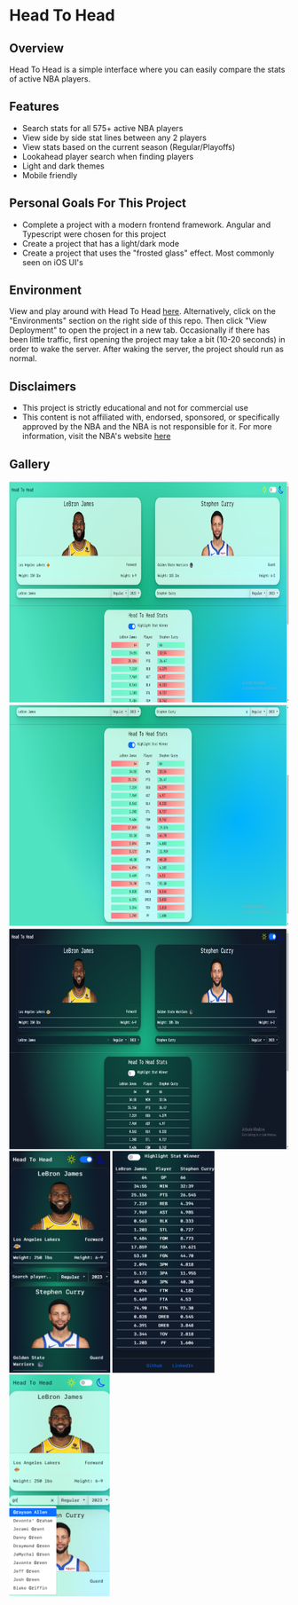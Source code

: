 # Head To Head
## Overview
  Head To Head is a simple interface where you can easily compare the stats of active NBA players. 
  
## Features
  - Search stats for all 575+ active NBA players
  - View side by side stat lines between any 2 players
  - View stats based on the current season (Regular/Playoffs)
  - Lookahead player search when finding players
  - Light and dark themes
  - Mobile friendly

## Personal Goals For This Project
  - Complete a project with a modern frontend framework. Angular and Typescript were chosen for this project
  - Create a project that has a light/dark mode
  - Create a project that uses the "frosted glass" effect. Most commonly seen on iOS UI's

## Environment
View and play around with Head To Head [here](https://head-to-head-stats.herokuapp.com). Alternatively,
click on the "Environments" section on the right side of this repo. Then click "View Deployment" to 
open the project in a new tab. Occasionally if there has been little traffic, first opening the project 
may take a bit (10-20 seconds) in order to wake the server. After waking the server, the project should run as normal.

## Disclaimers
- This project is strictly educational and not for commercial use
- This content is not affiliated with, endorsed, sponsored, or specifically approved by the NBA and the 
  NBA is not responsible for it. For more information, visit the NBA's website [here](https://www.nba.com/termsofuse)

## Gallery
<img src="src/assets/Gallery/PlayerProfile.png" height=400 alt="Player Profile Example">
<img src="./src/assets/Gallery/Stats.png" height=400 alt="Stats Example">
<img src="./src/assets/Gallery/DarkTheme.png" height=400 alt="Dark Theme Example">
<img class='justify-content-center' src="./src/assets/Gallery/MobileFriendly.png" height=400 alt="Mobile Friendly Example">
<img class='justify-content-center' src="./src/assets/Gallery/MobileFriendlyStats.png" height=400 alt="Mobile Friendly Stats Example">
<img class='justify-content-center' src="./src/assets/Gallery/AutoComplete.png" height=400 alt="Player Auto Complete Example">
